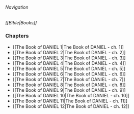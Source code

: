 ###### Navigation
*[[Bible|Books]]*

### Chapters
- [[The Book of DANIEL 1|The Book of DANIEL - ch. 1]]
- [[The Book of DANIEL 2|The Book of DANIEL - ch. 2]]
- [[The Book of DANIEL 3|The Book of DANIEL - ch. 3]]
- [[The Book of DANIEL 4|The Book of DANIEL - ch. 4]]
- [[The Book of DANIEL 5|The Book of DANIEL - ch. 5]]
- [[The Book of DANIEL 6|The Book of DANIEL - ch. 6]]
- [[The Book of DANIEL 7|The Book of DANIEL - ch. 7]]
- [[The Book of DANIEL 8|The Book of DANIEL - ch. 8]]
- [[The Book of DANIEL 9|The Book of DANIEL - ch. 9]]
- [[The Book of DANIEL 10|The Book of DANIEL - ch. 10]]
- [[The Book of DANIEL 11|The Book of DANIEL - ch. 11]]
- [[The Book of DANIEL 12|The Book of DANIEL - ch. 12]]
